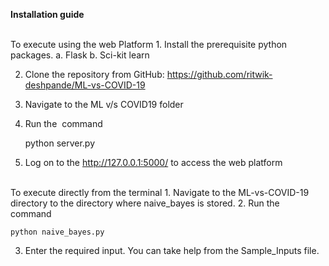 **Installation guide**
 
 <br/>
To execute using the web Platform 
1. Install the prerequisite python packages. 
a. Flask 
b. Sci-kit learn 
 
2. Clone the repository from GitHub: 
https://github.com/ritwik-deshpande/ML-vs-COVID-19 
 
3. Navigate to the ML v/s COVID19 folder 
4. Run the ​ command 

    python server.py​

5. Log on to the http://127.0.0.1:5000/​ to access the web platform  
 
 <br/>
To execute directly from the terminal 
1. Navigate to the ML-vs-COVID-19 directory to the directory where naive_bayes is stored. 
2. Run the ​ command 

    python naive_bayes.py
 
3. Enter the required input. You can take help from the Sample_Inputs file.

